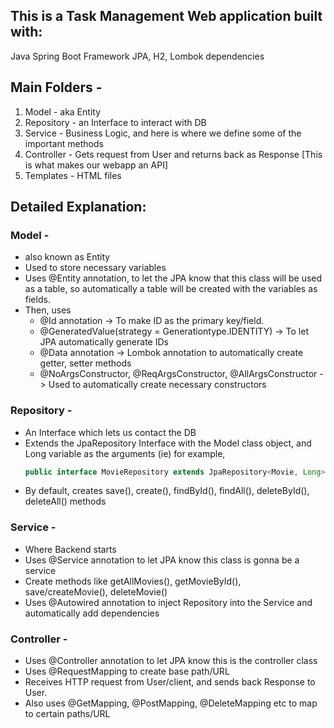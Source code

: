 ## This is a Task Management Web application built with:

Java Spring Boot Framework
JPA, H2, Lombok dependencies

## Main Folders - 
1. Model - aka Entity
2. Repository - an Interface to interact with DB
3. Service - Business Logic, and here is where we define some of the important methods
4. Controller - Gets request from User and returns back as Response [This is what makes our webapp an API]
5. Templates - HTML files

## Detailed Explanation:
### Model - 
  - also known as Entity
  - Used to store necessary variables
  - Uses @Entity annotation, to let the JPA know that this class will be used as a table, so automatically a table will be created with the variables as fields.
  - Then, uses
      - @Id annotation -> To make ID as the primary key/field.
      - @GeneratedValue(strategy = Generationtype.IDENTITY) -> To let JPA automatically generate IDs
      - @Data annotation -> Lombok annotation to automatically create getter, setter methods
      - @NoArgsConstructor, @ReqArgsConstructor, @AllArgsConstructor -> Used to automatically create necessary constructors

### Repository -
  - An Interface which lets us contact the DB
  - Extends the JpaRepository Interface with the Model class object, and Long variable as the arguments
      (ie) for example,
      ```java
      public interface MovieRepository extends JpaRepository<Movie, Long>
      ```
  - By default, creates save(), create(), findById(), findAll(), deleteById(), deleteAll() methods

### Service - 
  - Where Backend starts
  - Uses @Service annotation to let JPA know this class is gonna be a service
  - Create methods like getAllMovies(), getMovieById(), save/createMovie(), deleteMovie()
  - Uses @Autowired annotation to inject Repository into the Service and automatically add dependencies

### Controller - 
  - Uses @Controller annotation to let JPA know this is the controller class
  - Uses @RequestMapping to create base path/URL
  - Receives HTTP request from User/client, and sends back Response to User.
  - Also uses @GetMapping, @PostMapping, @DeleteMapping etc to map to certain paths/URL
